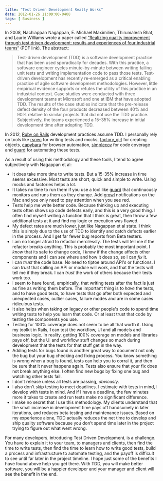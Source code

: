 ```yaml
---
title: "Test Driven Development Really Works"
date: 2012-01-26 11:09:00-0400
tags: [ Business ]
---
```


In 2008, Nachiappan Nagappan, E. Michael Maximilien, Thirumalesh Bhat, and Laurie Williams wrote a paper called [“Realizing quality improvement through test driven development: results and experiences of four industrial teams“](http://research.microsoft.com/en-us/groups/ese/nagappan_tdd.pdf) (PDF link). The abstract:

> Test-driven development (TDD) is a software development practice that has been used sporadically for decades. With this practice, a software engineer cycles minute-by-minute between writing failing unit tests and writing implementation code to pass those tests. Test-driven development has recently re-emerged as a critical enabling practice of agile software development methodologies. However, little empirical evidence supports or refutes the utility of this practice in an industrial context. Case studies were conducted with three development teams at Microsoft and one at IBM that have adopted TDD. The results of the case studies indicate that the pre-release defect density of the four products decreased between 40% and 90% relative to similar projects that did not use the TDD practice. Subjectively, the teams experienced a 15–35% increase in initial development time after adopting TDD.

In 2012, [Ruby on Rails](https://rubyonrails.org/) development practices assume TDD. I personally rely on tools like [rspec](http://rspec.info/) for writing tests and mocks, [factory_girl](https://github.com/thoughtbot/factory_girl) for creating objects, [capybara](https://github.com/jnicklas/capybara) for browser automation, [simplecov](https://github.com/colszowka/simplecov) for code coverage and [guard](https://github.com/guard/guard) for automating these tests.

As a result of using this methodology and these tools, I tend to agree subjectively with Nagappan et al:

* It does take more time to write tests. But a 15-35% increase in time seems excessive. Most tests are short, quick and simple to write. Using mocks and factories helps a lot.
* It takes no time to run them if you use a tool like [guard](https://github.com/guard/guard) that continuously monitors and runs them as they change. Add [growl](http://growl.info/) notifications on the Mac and you only need to pay attention when you see red.
* Tests help me write better code. Because thinking up and executing tests often shows up code defects early, and this is a very good thing. I often find myself writing a function that I think is great, then throw a few additional tests at it and find my logic or execution was flawed.
* My defect rates are much lower, just like Nagappan et al state. I think this is simply due to the use of TDD to identify and catch defects earlier in the process. And I get far fewer bug reports from Beta testers.
* I am no longer afraid to refactor mercilessly. The tests will tell me if the refactor breaks anything. This is probably the most important point. I *know* that its safe to change code, I *know* if the change affects other components and I can *see* where and how it does so, so I can *fix* it.
* I can *trust* the code base. No need to tiptoe around API's or functions. I can *trust* that calling an API or module will work, and that the tests will tell me if they break. I can *trust* the work of others because their tests work too.
* I seem to have found, empirically, that writing tests after the fact is just as fine as writing them before. The important thing is to *have* the tests, and to have good tests, to have tests that go after both expected and unexpected cases, outlier cases, failure modes and are in some cases ridiculous tests.
* It also helps when taking on legacy or other people's code to spend time writing tests to help you learn that code. Or at least trust that code by testing the components you use.
* Testing for 100% coverage does not seem to be all that worth it. Using my toolkit in Rails, I can test the workflow, UI and all models and business logic. In reality, getting 100% coverage on models and libraries pays off, but the UI and workflow stuff changes so much during development that the tests for that stuff get in the way.
* Adding tests for bugs found is another great way to document not only the bug but your bug checking and fixing process. You know something is wrong when a bug is found, tests can help you to corral it, and then be sure that it never happens again. Tests also ensure that your fix does not break anything else. I often find new bugs by fixing one bug and watching other tests fail.
* I don't release unless all tests are passing, *obviously*.
* I also don't skip testing to meet deadlines. I estimate with tests in mind, I develop with tests in mind. And if I have a deadline, the few minutes more it takes to create and run tests make no significant difference.
* I make no secret that I use this methodology. My clients understand that the small increase in development time pays off handsomely in later iterations, and reduces beta testing and maintenance issues. Based on my experience alone, TDD actually reduces the net time to develop and ship quality software because you don't spend time later in the project trying to figure out what went wrong.

For many developers, introducing Test Driven Development, is a challenge. You have to explain it to your team, to managers and clients, then find the time to write tests, then find the time to learn how to write good tests, build a process and infrastructure to automate testing, and the payoff is difficult to see until far later in the project timeline. I hope just some of the benefits I have found above help you get there.  With TDD, you will make better software, you will be a happier developer and your manager and client will see the benefit in the end.
